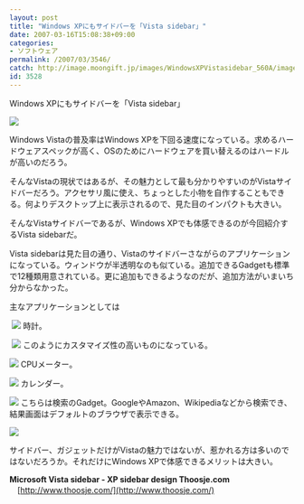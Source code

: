 ```yaml
---
layout: post
title: "Windows XPにもサイドバーを「Vista sidebar」"
date: 2007-03-16T15:08:38+09:00
categories:
- ソフトウェア
permalink: /2007/03/3546/
catch: http://image.moongift.jp/images/WindowsXPVistasidebar_560A/image0_thumb5.png
id: 3528
---
```

Windows XPにもサイドバーを「Vista sidebar」  
<!--more-->

[![](http://image.moongift.jp/images/WindowsXPVistasidebar_560A/image0_thumb.png)](http://image.moongift.jp/images/WindowsXPVistasidebar_560A/image02.png)

 

Windows Vistaの普及率はWindows XPを下回る速度になっている。求めるハードウェアスペックが高く、OSのためにハードウェアを買い替えるのはハードルが高いのだろう。&nbsp;

 

そんなVistaの現状ではあるが、その魅力として最も分かりやすいのがVistaサイドバーだろう。アクセサリ風に使え、ちょっとした小物を自作することもできる。何よりデスクトップ上に表示されるので、見た目のインパクトも大きい。

 

そんなVistaサイドバーであるが、Windows XPでも体感できるのが今回紹介するVista sidebarだ。

 

Vista sidebarは見た目の通り、Vistaのサイドバーさながらのアプリケーションになっている。ウィンドウが半透明なのも似ている。追加できるGadgetも標準で12種類用意されている。更に追加もできるようなのだが、追加方法がいまいち分からなかった。

 

主なアプリケーションとしては

 

&nbsp;[![](http://image.moongift.jp/images/WindowsXPVistasidebar_560A/image0_thumb4.png)](http://image.moongift.jp/images/WindowsXPVistasidebar_560A/image018.png) 時計。

 

&nbsp;[![](http://image.moongift.jp/images/WindowsXPVistasidebar_560A/image0_thumb3.png)](http://image.moongift.jp/images/WindowsXPVistasidebar_560A/image015.png) このようにカスタマイズ性の高いものになっている。

 

[![](http://image.moongift.jp/images/WindowsXPVistasidebar_560A/image0_thumb5.png)](http://image.moongift.jp/images/WindowsXPVistasidebar_560A/image021.png) CPUメーター。

 

[![](http://image.moongift.jp/images/WindowsXPVistasidebar_560A/image0_thumb6.png)](http://image.moongift.jp/images/WindowsXPVistasidebar_560A/image024.png) カレンダー。

 

[![](http://image.moongift.jp/images/WindowsXPVistasidebar_560A/image0_thumb7.png)](http://image.moongift.jp/images/WindowsXPVistasidebar_560A/image027.png) こちらは検索のGadget。GoogleやAmazon、Wikipediaなどから検索でき、結果画面はデフォルトのブラウザで表示できる。

 

[![](http://image.moongift.jp/images/WindowsXPVistasidebar_560A/image0_thumb8.png)](http://image.moongift.jp/images/WindowsXPVistasidebar_560A/image030.png)

 

サイドバー、ガジェットだけがVistaの魅力ではないが、惹かれる方は多いのではないだろうか。それだけにWindows XPで体感できるメリットは大きい。

 

**Microsoft Vista sidebar - XP sidebar design Thoosje.com**  
　[http://www.thoosje.com/](http://www.thoosje.com/)

